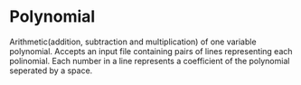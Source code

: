 Polynomial
==========

Arithmetic(addition, subtraction and multiplication) of one variable polynomial.
Accepts an input file containing pairs of lines representing each polinomial. Each number in a line represents a coefficient of the polynomial seperated by a space.
